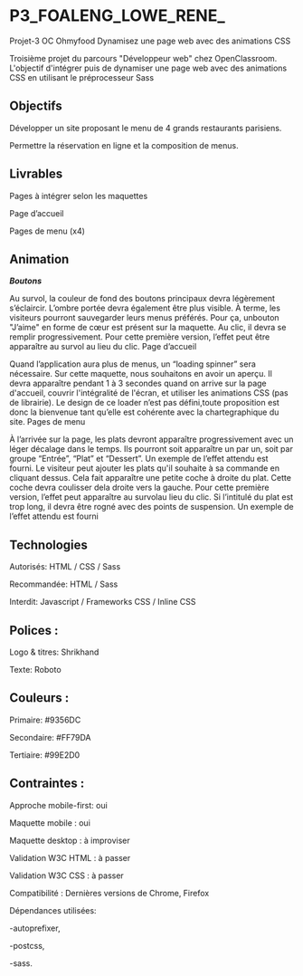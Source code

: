 # P3_FOALENG_LOWE_RENE_
Projet-3 OC Ohmyfood Dynamisez une page web avec des animations CSS


Troisième projet du parcours "Développeur web" chez OpenClassroom.
L'objectif d'intégrer puis de dynamiser une page web avec des animations CSS en utilisant le préprocesseur Sass

## Objectifs

Développer un site proposant le menu de 4 grands restaurants parisiens.

Permettre la réservation en ligne et la composition de menus.


## Livrables


Pages à intégrer selon les maquettes


Page d’accueil


Pages de menu (x4)


## Animation


***Boutons***


Au survol, la couleur de fond des boutons principaux devra légèrement s’éclaircir. L’ombre portée devra également être plus visible.
À terme, les visiteurs pourront sauvegarder leurs menus préférés. Pour ça, unbouton "J’aime" en forme de cœur est présent sur la maquette. Au clic, il devra se remplir progressivement. Pour cette première version, l’effet peut être apparaître au survol au lieu du clic.
Page d’accueil

Quand l’application aura plus de menus, un “loading spinner” sera nécessaire. Sur cette maquette, nous souhaitons en avoir un aperçu. Il devra apparaître pendant 1 à 3 secondes quand on arrive sur la page d'accueil, couvrir l'intégralité de l'écran, et utiliser les animations CSS (pas de librairie). Le design de ce loader n’est pas défini,toute proposition est donc la bienvenue tant qu’elle est cohérente avec la chartegraphique du site.
Pages de menu

À l’arrivée sur la page, les plats devront apparaître progressivement avec un léger décalage dans le temps. Ils pourront soit apparaître un par un, soit par groupe “Entrée”, “Plat” et “Dessert”. Un exemple de l’effet attendu est fourni.
Le visiteur peut ajouter les plats qu'il souhaite à sa commande en cliquant dessus. Cela fait apparaître une petite coche à droite du plat. Cette coche devra coulisser dela droite vers la gauche. Pour cette première version, l’effet peut apparaître au survolau lieu du clic. Si l’intitulé du plat est trop long, il devra être rogné avec des points de suspension. Un exemple de l’effet attendu est fourni


## Technologies


Autorisés: HTML / CSS / Sass

Recommandée: HTML / Sass

Interdit: Javascript / Frameworks CSS / Inline CSS



## Polices :

Logo & titres: Shrikhand

Texte: Roboto

## Couleurs :

Primaire: #9356DC

Secondaire: #FF79DA

Tertiaire: #99E2D0


## Contraintes :

Approche mobile-first: oui

Maquette mobile : oui

Maquette desktop : à improviser

Validation W3C HTML : à passer

Validation W3C CSS : à passer

Compatibilité : Dernières versions de Chrome, Firefox 

Dépendances utilisées: 

-autoprefixer,

-postcss,

-sass.
